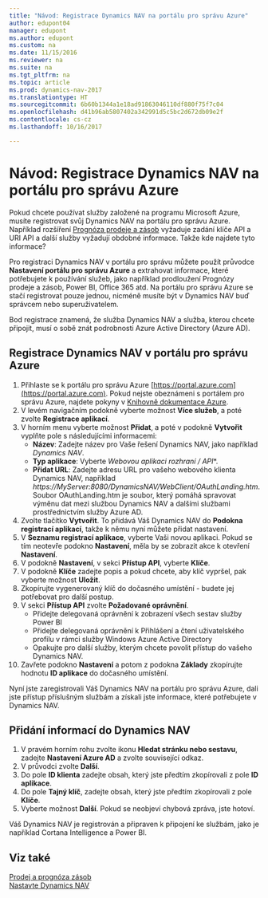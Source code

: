 ```yaml
---
title: "Návod: Registrace Dynamics NAV na portálu pro správu Azure"
author: edupont04
manager: edupont
ms.author: edupont
ms.custom: na
ms.date: 11/15/2016
ms.reviewer: na
ms.suite: na
ms.tgt_pltfrm: na
ms.topic: article
ms.prod: dynamics-nav-2017
ms.translationtype: HT
ms.sourcegitcommit: 6b60b1344a1e18ad91863046110df880f75f7c04
ms.openlocfilehash: d41b96ab5807402a342991d5c5bc2d672db09e2f
ms.contentlocale: cs-cz
ms.lasthandoff: 10/16/2017

---
```

# <a name="how-to-register-dynamics-nav-in-the-azure-management-portal"></a>Návod: Registrace Dynamics NAV na portálu pro správu Azure
Pokud chcete používat služby založené na programu Microsoft Azure, musíte registrovat svůj Dynamics NAV na portálu pro správu Azure. Například rozšíření [Prognóza prodeje a zásob](ui-extensions-sales-forecast.md) vyžaduje zadání klíče API a URI API a další služby vyžadují obdobné informace. Takže kde najdete tyto informace?

Pro registraci Dynamics NAV v portálu pro správu můžete použít průvodce **Nastavení portálu pro správu Azure** a extrahovat informace, které potřebujete k používání služeb, jako například prodloužení Prognózy prodeje a zásob, Power BI, Office 365 atd. Na portálu pro správu Azure se stačí registrovat pouze jednou, nicméně musíte být v Dynamics NAV buď správcem nebo superuživatelem.

Bod registrace znamená, že služba Dynamics NAV a služba, kterou chcete připojit, musí o sobě znát podrobnosti Azure Active Directory (Azure AD).

## <a name="to-register-dynamics-nav-in-the-azure-management-portal"></a>Registrace Dynamics NAV v portálu pro správu Azure
1. Přihlaste se k portálu pro správu Azure [https://portal.azure.com](https://portal.azure.com).  Pokud nejste obeznámeni s portálem pro správu Azure, najdete pokyny v  [Knihovně dokumentace Azure](https://azure.microsoft.com/en-us/documentation/articles).
2. V levém navigačním podokně vyberte možnost **Více služeb**, a poté zvolte **Registrace aplikací**.
3. V horním menu vyberte možnost  **Přidat**, a poté v podokně **Vytvořit** vyplňte pole s následujícími informacemi:
    - **Název**: Zadejte název pro Vaše řešení Dynamics NAV, jako například *Dynamics NAV*.
    - **Typ aplikace**: Vyberte **Webovou aplikaci* rozhraní / API**.
    - **Přidat URL**: Zadejte adresu URL pro vašeho webového klienta Dynamics NAV, například *https://MyServer:8080/DynamicsNAV/WebClient/OAuthLanding.htm*.
        Soubor OAuthLanding.htm je soubor, který pomáhá spravovat výměnu dat mezi službou Dynamics NAV a dalšími službami prostřednictvím služby Azure AD.
4. Zvolte tlačítko **Vytvořit**.
    To přidává Váš Dynamics NAV do **Podokna registrací aplikací**, takže k němu nyní můžete přidat nastavení.
5. V **Seznamu registrací aplikace**, vyberte Vaši novou aplikaci. Pokud se tím neotevře podokno **Nastavení**, měla by se zobrazit akce k otevření **Nastavení**.
6. V podokně **Nastavení**, v sekci **Přístup API**, vyberte **Klíče**.
7. V podokně **Klíče** zadejte popis a pokud chcete, aby klíč vypršel, pak vyberte možnost **Uložit**.
8. Zkopírujte vygenerovaný klíč do dočasného umístění - budete jej potřebovat pro další postup.
9. V sekci **Přístup API** zvolte **Požadované oprávnění**.
    - Přidejte delegovaná oprávnění k zobrazení všech sestav služby Power BI
    - Přidejte delegovaná oprávnění k Přihlášení a čtení uživatelského profilu v rámci služby Windows Azure Active Directory
    - Opakujte pro další služby, kterým chcete povolit přístup do vašeho Dynamics NAV.
10. Zavřete podokno **Nastavení** a potom z podokna **Základy** zkopírujte hodnotu **ID aplikace** do dočasného umístění.

Nyní jste zaregistrovali Váš Dynamics NAV na portálu pro správu Azure, dali jste přístup příslušným službám a získali jste informace, které potřebujete v Dynamics NAV.  

## <a name="to-add-the-information-to-dynamics-nav"></a>Přidání informací do Dynamics NAV
1. V pravém horním rohu zvolte ikonu **Hledat stránku nebo sestavu**, zadejte **Nastavení Azure AD** a zvolte související odkaz.
2. V průvodci zvolte **Další**.
3. Do pole **ID klienta** zadejte obsah, který jste předtím zkopírovali z pole **ID aplikace**.
4. Do pole **Tajný klíč**, zadejte obsah, který jste předtím  zkopírovali z pole **Klíče**.
5. Vyberte možnost **Další**. Pokud se neobjeví chybová zpráva, jste hotoví.

Váš Dynamics NAV je registrován a připraven k připojení ke službám, jako je například Cortana Intelligence a Power BI.

## <a name="see-also"></a>Viz také
[Prodej a prognóza zásob](ui-extensions-sales-forecast.md)  
[Nastavte Dynamics NAV](setup.md)  


